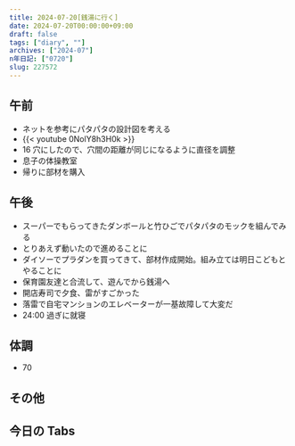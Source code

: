 ```yaml
---
title: 2024-07-20[銭湯に行く]
date: 2024-07-20T00:00:00+09:00
draft: false
tags: ["diary", ""]
archives: ["2024-07"]
n年日記: ["0720"]
slug: 227572
---
```


## 午前

- ネットを参考にパタパタの設計図を考える
- {{< youtube 0NolY8h3H0k >}}
- 16 穴にしたので、穴間の距離が同じになるように直径を調整
- 息子の体操教室
- 帰りに部材を購入

## 午後

- スーパーでもらってきたダンボールと竹ひごでパタパタのモックを組んでみる
- とりあえず動いたので進めることに
- ダイソーでプラダンを買ってきて、部材作成開始。組み立ては明日こどもとやることに
- 保育園友達と合流して、遊んでから銭湯へ
- 開店寿司で夕食、雷がすごかった
- 落雷で自宅マンションのエレベーターが一基故障して大変だ
- 24:00 過ぎに就寝

## 体調

- 70

## その他

## 今日の Tabs
